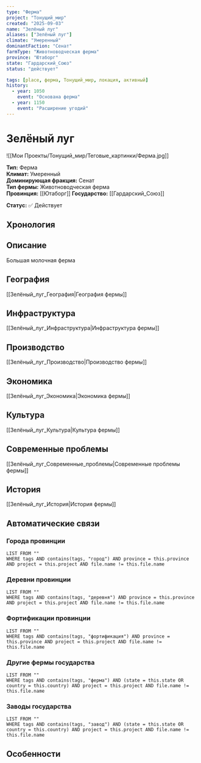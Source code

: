 ```yaml
---
type: "Ферма"
project: "Тонущий_мир"
created: "2025-09-03"
name: "Зелёный луг"
aliases: ["Зелёный луг"]
climate: "Умеренный"
dominantFaction: "Сенат"
farmType: "Животноводческая ферма"
province: "Ютаборг"
state: "Гардарский_Союз"
status: "действует"

tags: [place, ферма, Тонущий_мир, локация, активный]
history:
  - year: 1050
    event: "Основана ферма"
  - year: 1150
    event: "Расширение угодий"
---
```


# Зелёный луг

![[Мои Проекты/Тонущий_мир/Теговые_картинки/Ферма.jpg]]

**Тип:** Ферма  
**Климат:** Умеренный  
**Доминирующая фракция:** Сенат  
**Тип фермы:** Животноводческая ферма  
**Провинция:** [[Ютаборг]]
**Государство:** [[Гардарский_Союз]]


**Статус:** ✅ Действует



## Хронология


## Описание
Большая молочная ферма


## География
[[Зелёный_луг_География|География фермы]]


## Инфраструктура
[[Зелёный_луг_Инфраструктура|Инфраструктура фермы]]



## Производство
[[Зелёный_луг_Производство|Производство фермы]]


## Экономика
[[Зелёный_луг_Экономика|Экономика фермы]]


## Культура
[[Зелёный_луг_Культура|Культура фермы]]


## Современные проблемы
[[Зелёный_луг_Современные_проблемы|Современные проблемы фермы]]



## История
[[Зелёный_луг_История|История фермы]]


## Автоматические связи

### Города провинции
```dataview
LIST FROM ""
WHERE tags AND contains(tags, "город") AND province = this.province AND project = this.project AND file.name != this.file.name
```

### Деревни провинции
```dataview
LIST FROM ""
WHERE tags AND contains(tags, "деревня") AND province = this.province AND project = this.project AND file.name != this.file.name
```

### Фортификации провинции
```dataview
LIST FROM ""
WHERE tags AND contains(tags, "фортификация") AND province = this.province AND project = this.project AND file.name != this.file.name
```

### Другие фермы государства
```dataview
LIST FROM ""
WHERE tags AND contains(tags, "ферма") AND (state = this.state OR country = this.country) AND project = this.project AND file.name != this.file.name
```

### Заводы государства
```dataview
LIST FROM ""
WHERE tags AND contains(tags, "завод") AND (state = this.state OR country = this.country) AND project = this.project AND file.name != this.file.name
```


## Особенности

